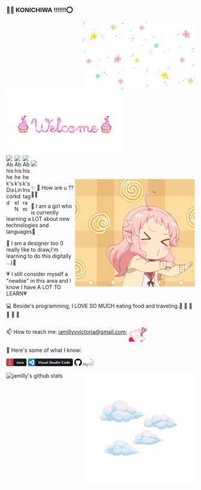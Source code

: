 ### 📢🎀 KONICHIWA ‼️‼️‼️⭕️

<img align="right" width="300" alt="flowers" src="https://github.com/jamillyvictoria/jamillyvictoria/blob/master/images/flowers.gif" />
<img alt="welcome" src="https://github.com/jamillyvictoria/jamillyvictoria/blob/master/images/welcomekawaii.gif" />


<br/>
<a href="_______">
  <img align="left" alt="Abhishek's Discord" width="22px" src="https://cdn.jsdelivr.net/npm/simple-icons@v3/icons/discord.svg" />
</a>  

<a href="https://www.linkedin.com/in/jamilly-victoria-876a7219a/">
  <img align="left" alt="Abhishek's LinkdeIN" width="22px" src="https://cdn.jsdelivr.net/npm/simple-icons@v3/icons/linkedin.svg" />
</a>

<a href="https://www.instagram.com/angelbaby.core/">
  <img align="left" alt="Abhishek's Instagram" width="22px" src="https://cdn.jsdelivr.net/npm/simple-icons@v3/icons/instagram.svg" />
</a>


![](https://visitor-badge.glitch.me/badge?page_id=jamillyvictoria.jamillyvictoria)

<br />

<img align="right" alt="GIFHELLO" src="https://github.com/jamillyvictoria/jamillyvictoria/blob/master/images/girl.gif" />

✨ 💬 How are u ?? 💬✨

🍄 I am  a girl who is currently learning a LOT about new technologies and languages🍄

🌸 I am a designer too (I really like to draw,I'm learning to do this digitally ...)🌸

💗 I still consider myself a "newbie" in this area and I know I have A LOT TO LEARN💗

💻 Beside's programming, I LOVE SO MUCH eating food and traveling.🍟 🍕 🥪 🍛 🍣 🍱

📫 How to reach me: jamillyvvictoria@gmail.com;
<img align="center" alt="study" width="50" src="https://github.com/jamillyvictoria/jamillyvictoria/blob/master/images/studyy.gif" />
<br/>

 💬 Here's some of what I know:

<code><img height="20" src="https://github.com/jamillyvictoria/jamillyvictoria/blob/master/images/icons/java.png"></code>
<code><img height="20" src="https://github.com/jamillyvictoria/jamillyvictoria/blob/master/images/icons/visualstudio_code.png"></code>
<code><img height="20" src="https://github.com/jamillyvictoria/jamillyvictoria/blob/master/images/icons/github.png"></code>
<code><img height="20" src="https://github.com/jamillyvictoria/jamillyvictoria/blob/master/images/icons/mysql.png"></code>

<img align="right" alt="study" width="300" src="https://github.com/jamillyvictoria/jamillyvictoria/blob/master/images/kawaiiimages/nuvens.png" />

![jamilly's github stats](https://github-readme-stats.vercel.app/api?username=jamillyvictoria&show_icons=true&hide_border=true)
